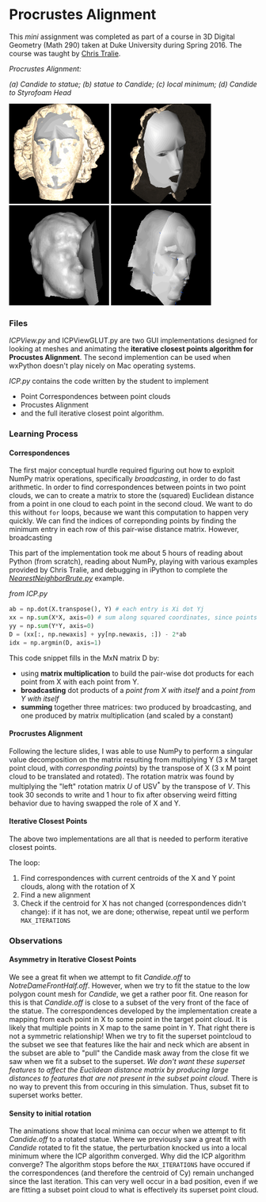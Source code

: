 # Procrustes Alignment

This *mini* assignment was completed as part of a course in 3D Digital Geometry (Math 290) taken at Duke University during Spring 2016. The course was taught by [Chris Tralie](http://www.ctralie.com/).

*Procrustes Alignment:*

*(a) Candide to statue; (b) statue to Candide; (c) local minimum; (d) Candide to Styrofoam Head*

<img src="img/candide-statue.gif" width="202">
<img src="img/statue-candide.gif" width="202">
<img src="img/local-minima.gif" width="202">
<img src="img/candide-styro.gif" width="202">

### Files

*ICPView.py* and ICPViewGLUT.py are two GUI implementations designed for looking at meshes and animating the **iterative closest points algorithm for Procustes Alignment**. The second implemention can be used when wxPython doesn't play nicely on Mac operating systems.

*ICP.py* contains the code written by the student to implement

- Point Correspondences between point clouds
- Procustes Alignment
- and the full iterative closest point algorithm.

### Learning Process

#### Correspondences

The first major conceptual hurdle required figuring out how to exploit NumPy matrix operations, specifically *broadcasting*, in order to do fast arithmetic. In order to find correspondences between points in two point clouds, we can to create a matrix to store the (squared) Euclidean distance from a point in one cloud to each point in the second cloud. We want to do this without `for` loops, because we want this computation to happen very quickly. We can find the indices of correponding points by finding the minimum entry in each row of this pair-wise distance matrix. However, broadcasting

This part of the implementation took me about 5 hours of reading about Python (from scratch), reading about NumPy, playing with various examples provided by Chris Tralie, and debugging in iPython to complete the [*NearestNeighborBrute.py*](https://github.com/COMPSCI290-S2016/NumpyDemos/blob/master/NearestNeighborBrute.py) example.

*from ICP.py*
```python
ab = np.dot(X.transpose(), Y) # each entry is Xi dot Yj
xx = np.sum(X*X, axis=0) # sum along squared coordinates, since points are column vectors
yy = np.sum(Y*Y, axis=0)
D = (xx[:, np.newaxis] + yy[np.newaxis, :]) - 2*ab
idx = np.argmin(D, axis=1)
```

This code snippet fills in the MxN matrix D by:
- using **matrix multiplication** to build the pair-wise dot products for each point from X with each point from Y.
- **broadcasting** dot products of a *point from X with itself* and a *point from Y with itself* 
- **summing** together three matrices: two produced by broadcasting, and one produced by matrix multiplication (and scaled by a constant)

#### Procrustes Alignment

Following the lecture slides, I was able to use NumPy to perform a singular value decomposition on the matrix resulting from multiplying Y (3 x M target point cloud, with *corresponding points*) by the transpose of X (3 x M point cloud to be translated and rotated). The rotation matrix was found by multiplying the "left" rotation matrix *U* of USV<sup>*</sup> by the transpose of *V*. This took 30 seconds to write and 1 hour to fix after observing weird fitting behavior due to having swapped the role of X and Y.

#### Iterative Closest Points

The above two implementations are all that is needed to perform iterative closest points.

The loop:

1. Find correspondences with current centroids of the X and Y point clouds, along with the rotation of X
2. Find a new alignment
3. Check if the centroid for X has not changed (correspondences didn't change): if it has not, we are done; otherwise, repeat until we perform `MAX_ITERATIONS`

### Observations

#### Asymmetry in Iterative Closest Points

We see a great fit when we attempt to fit *Candide.off* to *NotreDameFrontHalf.off*. However, when we try to fit the statue to the low polygon count mesh for *Candide*, we get a rather poor fit. One reason for this is that *Candide.off* is close to a subset of the very front of the face of the statue. The correspondences developed by the implementation create a mapping from each point in X to some point in the target point cloud. It is likely that multiple points in X map to the same point in Y. That right there is not a symmetric relationship! When we try to fit the superset pointcloud to the subset we see that features like the hair and neck which are absent in the subset are able to "pull" the Candide mask away from the close fit we saw when we fit a subset to the superset. *We don't want these superset features to affect the Euclidean distance matrix by producing large distances to features that are not present in the subset point cloud.* There is no way to prevent this from occuring in this simulation. Thus, subset fit to superset works better.

#### Sensity to initial rotation

The animations show that local minima can occur when we attempt to fit *Candide.off* to a rotated statue. Where we previously saw a great fit with *Candide* rotated to fit the statue, the perturbation knocked us into a local minimum where the ICP algorithm converged. Why did the ICP algorithm converge? The algorithm stops before the `MAX_ITERATIONS` have occured if the correspondences (and therefore the centroid of Cy) remain unchanged since the last iteration. This can very well occur in a bad position, even if we are fitting a subset point cloud to what is effectively its superset point cloud.
